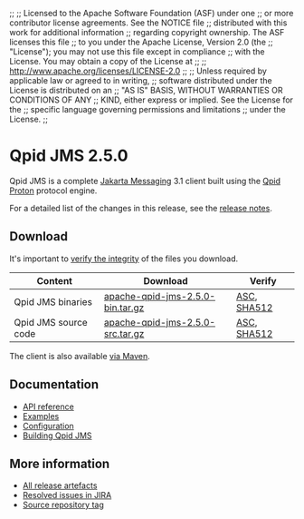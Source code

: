 ;;
;; Licensed to the Apache Software Foundation (ASF) under one
;; or more contributor license agreements.  See the NOTICE file
;; distributed with this work for additional information
;; regarding copyright ownership.  The ASF licenses this file
;; to you under the Apache License, Version 2.0 (the
;; "License"); you may not use this file except in compliance
;; with the License.  You may obtain a copy of the License at
;;
;;   http://www.apache.org/licenses/LICENSE-2.0
;;
;; Unless required by applicable law or agreed to in writing,
;; software distributed under the License is distributed on an
;; "AS IS" BASIS, WITHOUT WARRANTIES OR CONDITIONS OF ANY
;; KIND, either express or implied.  See the License for the
;; specific language governing permissions and limitations
;; under the License.
;;

# Qpid JMS 2.5.0

Qpid JMS is a complete [Jakarta Messaging](https://jakarta.ee/specifications/messaging/) 3.1
client built using the [Qpid Proton]({{site_url}}/proton/index.html) protocol engine.

For a detailed list of the changes in this release, see the [release
notes](release-notes.html).

## Download

It's important to [verify the
integrity]({{site_url}}/download.html#verify-what-you-download) of the
files you download.

| Content | Download | Verify |
|---------|----------|--------|
| Qpid JMS binaries | [apache-qpid-jms-2.5.0-bin.tar.gz](https://archive.apache.org/dist/qpid/jms/2.5.0/apache-qpid-jms-2.5.0-bin.tar.gz) | [ASC](https://archive.apache.org/dist/qpid/jms/2.5.0/apache-qpid-jms-2.5.0-bin.tar.gz.asc), [SHA512](https://archive.apache.org/dist/qpid/jms/2.5.0/apache-qpid-jms-2.5.0-bin.tar.gz.sha512) |
| Qpid JMS source code | [apache-qpid-jms-2.5.0-src.tar.gz](https://archive.apache.org/dist/qpid/jms/2.5.0/apache-qpid-jms-2.5.0-src.tar.gz) | [ASC](https://archive.apache.org/dist/qpid/jms/2.5.0/apache-qpid-jms-2.5.0-src.tar.gz.asc), [SHA512](https://archive.apache.org/dist/qpid/jms/2.5.0/apache-qpid-jms-2.5.0-src.tar.gz.sha512) |

The client is also available [via Maven]({{site_url}}/maven.html).

## Documentation


<div class="two-column" markdown="1">

 - [API reference](https://jakarta.ee/specifications/messaging/3.1/apidocs/)
 - [Examples](https://github.com/apache/qpid-jms/tree/2.5.0/qpid-jms-examples)
 - [Configuration](docs/index.html)
 - [Building Qpid JMS](building.html)

</div>


## More information

 - [All release artefacts](https://archive.apache.org/dist/qpid/jms/2.5.0)
 - [Resolved issues in JIRA](https://issues.apache.org/jira/issues/?jql=project+%3D+QPIDJMS+AND+fixVersion+%3D+%272.5.0%27+AND+resolution+%3D+%27fixed%27+ORDER+BY+priority+DESC)
 - [Source repository tag](https://gitbox.apache.org/repos/asf/qpid-jms.git/tree/refs/tags/2.5.0)

<script type="text/javascript">
  _deferredFunctions.push(function() {
      if ("2.5.0" === "{{current_jms_release}}" || "2.5.0" === "{{other_jms_release}}") {
          _modifyCurrentReleaseLinks();
      }
  });
</script>